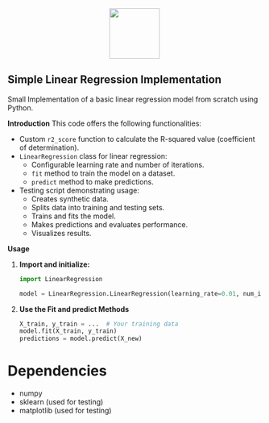 <div id="header" align="center">
  <img src="https://media.giphy.com/media/M9gbBd9nbDrOTu1Mqx/giphy.gif" width="100"/>
</div>

## Simple Linear Regression Implementation

Small Implementation of a basic linear regression model from scratch using Python.

**Introduction**
This code offers the following functionalities:

- Custom `r2_score` function to calculate the R-squared value (coefficient of determination).
- `LinearRegression` class for linear regression:
    - Configurable learning rate and number of iterations.
    - `fit` method to train the model on a dataset.
    - `predict` method to make predictions.
- Testing script demonstrating usage:
    - Creates synthetic data.
    - Splits data into training and testing sets.
    - Trains and fits the model.
    - Makes predictions and evaluates performance.
    - Visualizes results.

**Usage**

1. **Import and initialize:**

   ```python
   import LinearRegression

   model = LinearRegression.LinearRegression(learning_rate=0.01, num_iterations=1000)

2. **Use the Fit and predict Methods**
    ```python
    X_train, y_train = ...  # Your training data
    model.fit(X_train, y_train)
    predictions = model.predict(X_new)

# Dependencies
- numpy
- sklearn (used for testing)
- matplotlib (used for testing)

